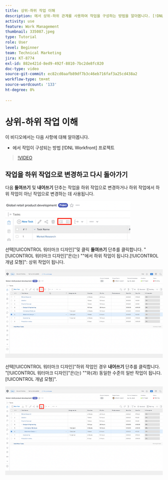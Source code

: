 ```yaml
---
title: 상위-하위 작업 이해
description: 에서 상위-하위 관계를 사용하여 작업을 구성하는 방법을 알아봅니다. [!DNL  Workfront] 프로젝트.
activity: use
feature: Work Management
thumbnail: 335087.jpeg
type: Tutorial
role: User
level: Beginner
team: Technical Marketing
jira: KT-8774
exl-id: 882e421d-8ed9-492f-8810-7bc2de8fc820
doc-type: video
source-git-commit: ec82cd0aafb89df7b3c46eb716faf3a25cd438a2
workflow-type: tm+mt
source-wordcount: '133'
ht-degree: 0%

---
```


# 상위-하위 작업 이해

이 비디오에서는 다음 사항에 대해 알아봅니다.

* 에서 작업이 구성되는 방법 [!DNL Workfront] 프로젝트

>[!VIDEO](https://video.tv.adobe.com/v/335087/?quality=12&learn=on)


## 작업을 하위 작업으로 변경하고 다시 돌아가기

다음 **들여쓰기** 및 **내어쓰기** 단추는 작업을 하위 작업으로 변경하거나 하위 작업에서 하위 작업이 아닌 작업으로 변경하는 데 사용됩니다.

![들여쓰기 및 내어쓰기 단추 이미지.](assets/indent-and-outdent.png)

선택[!UICONTROL 워터마크 디자인]&quot;및 클릭 **들여쓰기** 단추를 클릭합니다. &quot;[!UICONTROL 워터마크 디자인]&quot;은(는) &quot;&quot;에서 하위 작업이 됩니다.[!UICONTROL 개념 모형]&quot;: 상위 작업이 됩니다.

![들여쓰기 단추를 사용하는 이미지입니다.](assets/indent.png)

선택[!UICONTROL 워터마크 디자인]&quot;하위 작업인 경우 **내어쓰기** 단추를 클릭합니다. &quot;[!UICONTROL 워터마크 디자인]&quot;은(는) &quot;&quot;와(과) 동일한 수준의 일반 작업이 됩니다.[!UICONTROL 개념 모형]&quot;.

![내어쓰기 버튼을 사용하는 이미지입니다.](assets/outdent.png)

